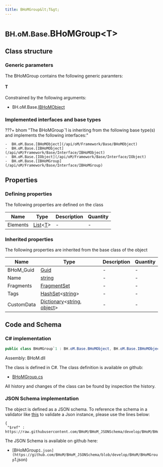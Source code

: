 ```yaml
---
title: BHoMGroup&lt;T&gt;
---
```


# <small>BH.oM.Base.</small>**BHoMGroup&lt;T&gt;**



## Class structure

### Generic parameters

The BHoMGroup contains the following generic paramters:

#### T

Constrained by the following arguments:

- BH.oM.Base.[IBHoMObject](/api/oM/Framework/Base/Interface/IBHoMObject)

### Implemented interfaces and base types

???+ bhom "The BHoMGroup`1 is inheriting from the following base type(s) and implements the following interfaces:"

    -  BH.oM.Base.[BHoMObject](/api/oM/Framework/Base/BHoMObject)
    -  BH.oM.Base.[IBHoMObject](/api/oM/Framework/Base/Interface/IBHoMObject)
    -  BH.oM.Base.[IObject](/api/oM/Framework/Base/Interface/IObject)
    -  BH.oM.Base.[IBHoMGroup](/api/oM/Framework/Base/Interface/IBHoMGroup)


## Properties



### Defining properties

The following properties are defined on the class

| Name             | Type             | Description      | Quantity         |
|------------------|------------------|------------------|------------------|
| Elements | [List](https://learn.microsoft.com/en-us/dotnet/api/System.Collections.Generic.List-1?view=netstandard-2.0)&lt;[T](#t)&gt; | - | - |


### Inherited properties
The following properties are inherited from the base class of the object

| Name             | Type             | Description      | Quantity         |
|------------------|------------------|------------------|------------------|
| BHoM_Guid | [Guid](https://learn.microsoft.com/en-us/dotnet/api/System.Guid?view=netstandard-2.0) | - | - |
| Name | [string](https://learn.microsoft.com/en-us/dotnet/api/System.String?view=netstandard-2.0) | - | - |
| Fragments | [FragmentSet](/api/oM/Framework/Base/FragmentSet) | - | - |
| Tags | [HashSet](https://learn.microsoft.com/en-us/dotnet/api/System.Collections.Generic.HashSet-1?view=netstandard-2.0)&lt;[string](https://learn.microsoft.com/en-us/dotnet/api/System.String?view=netstandard-2.0)&gt; | - | - |
| CustomData | [Dictionary](https://learn.microsoft.com/en-us/dotnet/api/System.Collections.Generic.Dictionary-2?view=netstandard-2.0)&lt;[string](https://learn.microsoft.com/en-us/dotnet/api/System.String?view=netstandard-2.0), [object](https://learn.microsoft.com/en-us/dotnet/api/System.Object?view=netstandard-2.0)&gt; | - | - |


## Code and Schema

### C# implementation

``` C# title="C#"
public class BHoMGroup`1 : BH.oM.Base.BHoMObject, BH.oM.Base.IBHoMObject, BH.oM.Base.IObject, BH.oM.Base.IBHoMGroup
```

Assembly: BHoM.dll

The class is defined in C#. The class definition is available on github:

- [BHoMGroup.cs](https://github.com/BHoM/BHoM/blob/develop/BHoM/BHoMGroup.cs)

All history and changes of the class can be found by inspection the history.
### JSON Schema implementation

The object is defined as a JSON schema. To reference the schema in a validator like [this](https://www.jsonschemavalidator.net/) to validate a Json instance, please use the lines below:

``` { .json .copy .select } title="JSON Schema"
{
 "$ref" : https://raw.githubusercontent.com/BHoM/BHoM_JSONSchema/develop/BHoM/BHoMGroup`1.json}
```

The JSON Schema is available on github here:

- [BHoMGroup`1.json](https://github.com/BHoM/BHoM_JSONSchema/blob/develop/BHoM/BHoMGroup`1.json)

